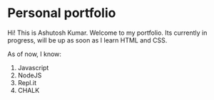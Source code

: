 # Personal portfolio

Hi! This is Ashutosh Kumar. Welcome to my portfolio. Its currently in progress, will be up as soon as I learn HTML and CSS.

As of now, I know:
1. Javascript
2. NodeJS
3. Repl.it
4. CHALK
